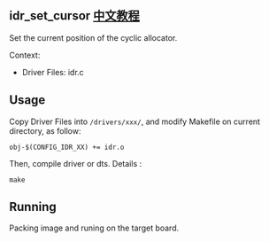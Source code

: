 idr_set_cursor [中文教程](https://biscuitos.github.io/blog/IDR_idr_set_cursor/)
----------------------------------

Set the current position of the cyclic allocator.

Context:

* Driver Files: idr.c

## Usage

Copy Driver Files into `/drivers/xxx/`, and modify Makefile on current 
directory, as follow:

```
obj-$(CONFIG_IDR_XX) += idr.o
```

Then, compile driver or dts. Details :

```
make
```

## Running

Packing image and runing on the target board.
